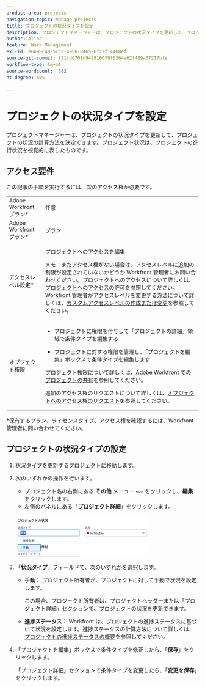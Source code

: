 ```yaml
---
product-area: projects
navigation-topic: manage-projects
title: プロジェクトの状況タイプを設定
description: プロジェクトマネージャーは、プロジェクトの状況タイプを更新して、プロジェクトの状況の計算方法を決定できます。プロジェクト状況は、プロジェクトの進行状況を視覚的に表したものです。
author: Alina
feature: Work Management
exl-id: e6b99c48-5ccc-4956-8465-6f22f14468ef
source-git-commit: f21fd0761d942916039f6364e62f489a07217bfe
workflow-type: tm+mt
source-wordcount: '382'
ht-degree: 80%

---
```


# プロジェクトの状況タイプを設定

プロジェクトマネージャーは、プロジェクトの状況タイプを更新して、プロジェクトの状況の計算方法を決定できます。プロジェクト状況は、プロジェクトの進行状況を視覚的に表したものです。

## アクセス要件

この記事の手順を実行するには、次のアクセス権が必要です。

<table style="table-layout:auto"> 
 <col> 
 <col> 
 <tbody> 
  <tr> 
   <td role="rowheader">Adobe Workfront プラン*</td> 
   <td> <p>任意</p> </td> 
  </tr> 
  <tr> 
   <td role="rowheader">Adobe Workfront プラン*</td> 
   <td> <p>プラン </p> </td> 
  </tr> 
  <tr> 
   <td role="rowheader">アクセスレベル設定*</td> 
   <td> <p>プロジェクトへのアクセスを編集</p> <p>メモ：まだアクセス権がない場合は、アクセスレベルに追加の制限が設定されていないかどうか Workfront 管理者にお問い合わせください。プロジェクトへのアクセスについて詳しくは、<a href="../../../administration-and-setup/add-users/configure-and-grant-access/grant-access-projects.md" class="MCXref xref">プロジェクトへのアクセスの許可</a>を参照してください。Workfront 管理者がアクセスレベルを変更する方法について詳しくは、<a href="../../../administration-and-setup/add-users/configure-and-grant-access/create-modify-access-levels.md" class="MCXref xref">カスタムアクセスレベルの作成または変更</a>を参照してください。 </p> </td> 
  </tr> 
  <tr> 
   <td role="rowheader">オブジェクト権限</td> 
   <td> 
    <ul> 
     <li> <p>プロジェクトに権限を付与して「プロジェクトの詳細」領域で条件タイプを編集する </p> </li> 
     <li> <p>プロジェクトに対する権限を管理し、「プロジェクトを編集」ボックスで条件タイプを編集します</p> </li> 
    </ul> <p> プロジェクト権限について詳しくは、<a href="../../../workfront-basics/grant-and-request-access-to-objects/share-a-project.md" class="MCXref xref">Adobe Workfront でのプロジェクトの共有</a>を参照してください。</p> <p>追加のアクセス権のリクエストについて詳しくは、<a href="../../../workfront-basics/grant-and-request-access-to-objects/request-access.md" class="MCXref xref">オブジェクトへのアクセス権のリクエスト</a>を参照してください。</p> </td> 
  </tr> 
 </tbody> 
</table>

&#42;保有するプラン、ライセンスタイプ、アクセス権を確認するには、Workfront 管理者に問い合わせてください。

## プロジェクトの状況タイプの設定

1. 状況タイプを更新するプロジェクトに移動します。
1. 次のいずれかの操作を行います。

   * プロジェクト名の右側にある **その他** メニュー ![&#x200B; その他メニュー &#x200B;](assets/qs-more-menu.png) をクリックし、**編集** をクリックします。
   * 左側のパネルにある「**プロジェクト詳細**」をクリックします。

   ![](assets/update-condition-type-nwe-350x108.png)

1. 「**状況タイプ**」フィールドで、次のいずれかを選択します。

   * **手動：** プロジェクト所有者が、プロジェクトに対して手動で状況を設定します。

     この場合、プロジェクト所有者は、プロジェクトヘッダーまたは「プロジェクト詳細」セクションで、プロジェクトの状況を更新できます。

   * **進捗ステータス：** Workfront は、プロジェクトの進捗ステータスに基づいて状況を設定します。進捗ステータスの計算方法について詳しくは、[プロジェクトの進捗ステータスの概要](../../../manage-work/projects/planning-a-project/project-progress-status.md)を参照してください。

1. 「プロジェクトを編集」ボックスで条件タイプを修正したら、「**保存**」をクリックします。

   「プロジェクト詳細」セクションで条件タイプを変更したら、「**変更を保存**」をクリックします。


